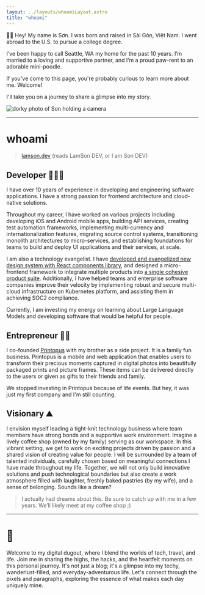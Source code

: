 ```yaml
---
layout: ../layouts/whoamiLayout.astro
title: "whoami"
---
```


<section class="sm:columns-2 p-0">
  <div class="w-full sm:pr-2">
    <p class="mt-0">
       🤙🏼 Hey! My name is Sơn. I was born and raised in Sài Gòn, Việt Nam. I went abroad to the U.S. to pursue a college degree.
    </p>
    <p>
      I’ve been happy to call Seattle, WA my home for the past 10 years. I’m married to a loving and supportive partner, and I’m a proud paw-rent to an adorable mini-poodle.
    </p>
    <p>
      If you've come to this page, you're probably curious to learn more about me. Welcome!
    </p>
    <p>
      I'll take you on a journey to share a glimpse into my story.
    </p>
  </div>
  <div class="w-full sm:pl-4">  
    <picture>
      <source srcset="assets/pic-whoami.jpg"  />
      <img
        class="rounded-3xl"
        alt="dorky photo of Son holding a camera"
        src="assets/pic-whoami.jpg"
      />
    </picture>
  </div>
</section>

<hr />

# whoami

> [lamson.dev](http://lamson.dev) (reads LamSon DEV, or I am Son DEV)

## Developer 🧑🏼‍💻

I have over 10 years of experience in developing and engineering software applications. I have a strong passion for frontend architecture and cloud-native solutions.

Throughout my career, I have worked on various projects including developing iOS and Android mobile apps, building API services, creating test automation frameworks, implementing multi-currency and internationalization features, migrating source control systems, transitioning monolith architectures to micro-services, and establishing foundations for teams to build and deploy UI applications and their services, at scale.

I am also a technology evangelist. I have [developed and evangelized new design system with React components library](https://www.apptio.com/blog/apex-the-new-look-and-feel-for-apptio-products/), and designed a micro-frontend framework to integrate multiple products into [a single cohesive product suite](https://www.apptio.com/blog/apptio-announces-simple-powerful-product-suite/). Additionally, I have helped teams and enterprise software companies improve their velocity by implementing robust and secure multi-cloud infrastructure on Kubernetes platform, and assisting them in achieving SOC2 compliance.

Currently, I am investing my energy on learning about Large Language Models and developing software that would be helpful for people.

## Entrepreneur 🧗🏼

I co-founded [Printopus](https://www.facebook.com/printopus.vn) with my brother as a side project. It is a family fun business. Printopus is a mobile and web application that enables users to transform their precious moments captured in digital photos into beautifully packaged prints and picture frames. These items can be delivered directly to the users or given as gifts to their friends and family.

We stopped investing in Printopus because of life events. But hey, it was just my first company and I'm still counting.

## Visionary ⛰️

I envision myself leading a tight-knit technology business where team members have strong bonds and a supportive work environment. Imagine a lively coffee shop (owned by my family) serving as our workspace. In this vibrant setting, we get to work on exciting projects driven by passion and a shared vision of creating value for people. I will be surrounded by a team of talented individuals, carefully chosen based on meaningful connections I have made throughout my life. Together, we will not only build innovative solutions and push technological boundaries but also create a work atmosphere filled with laughter, freshly baked pastries (by my wife), and a sense of belonging. Sounds like a dream?

> I actually had dreams about this. Be sure to catch up with me in a few years. We’ll likely meet at my coffee shop ;)

<hr />

# 🧋

Welcome to my digital dugout, where I blend the worlds of tech, travel, and life. Join me in sharing the highs, the hacks, and the heartfelt moments on this personal journey. It's not just a blog; it's a glimpse into my techy, wanderlust-filled, and everyday-adventurous life. Let's connect through the pixels and paragraphs, exploring the essence of what makes each day uniquely mine.
